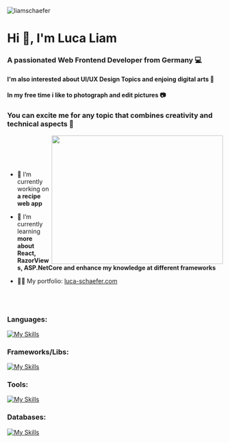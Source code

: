 
<p align="left"> <img src="https://komarev.com/ghpvc/?username=liamschaefer&label=Profile%20views&color=0e75b6&style=flat" alt="liamschaefer" /> </p>
<div>
<h1 align="left">Hi 👋, I'm Luca Liam</h1>
<h3 align="left">A passionated Web Frontend Developer from Germany 💻</h3>
<h4 align="left">I'm also interested about UI/UX Design Topics and enjoing digital arts 🎨 <br></h4> 
<h4 align="left">In my free time i like to photograph and edit pictures 📷<br></h4> 
<h3 align="left"> You can excite me for any topic that combines creativity and technical aspects 🤩</h3>
</div>


<img src="https://static.vecteezy.com/system/resources/previews/019/153/003/original/3d-minimal-programming-icon-coding-screen-web-development-concept-laptop-with-a-coding-screen-and-a-coding-icon-3d-illustration-png.png" width="400" height="300" align="right"/>

<br>
<br>
<br>
<br>

- 🔭 I’m currently working on **a recipe web app**

- 🌱 I’m currently learning **more about React, RazorViews, ASP.NetCore and enhance my knowledge at different frameworks**

- 👨‍💻 My portfolio: [luca-schaefer.com](https://luca-schaefer.com)

<br>
<br>

<h3 align="left">Languages:</h3>

[![My Skills](https://skillicons.dev/icons?i=js,ts,css,html,jquery,java,cs,dotnet&perline=10)](https://skillicons.dev)

<h3 align="left">Frameworks/Libs:</h3>

[![My Skills](https://skillicons.dev/icons?i=react,materialui,tailwind,bootstrap,spring,hibernate&perline=10)](https://skillicons.dev)

<h3 align="left">Tools:</h3>

[![My Skills](https://skillicons.dev/icons?i=git,gitlab,azure,idea,ps,rider,visualstudio,vscode&perline=10)](https://skillicons.dev)

<h3 align="left">Databases:</h3>

[![My Skills](https://skillicons.dev/icons?i=mysql,mongodb)](https://skillicons.dev)













